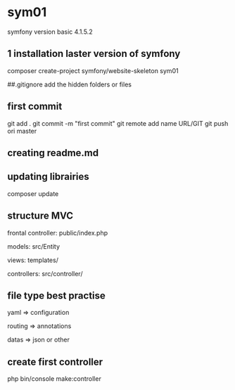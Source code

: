 # sym01
symfony version basic 4.1.5.2

## 1 installation laster version of symfony
composer create-project symfony/website-skeleton sym01

##.gitignore
add the hidden folders or files 

## first commit
git  add .
git commit -m "first commit"
git remote add name URL/GIT
git push ori master

## creating readme.md

## updating librairies
composer update

## structure MVC
frontal controller: public/index.php

models: src/Entity

views: templates/

controllers: src/controller/

## file type best practise

yaml => configuration

routing => annotations

datas => json or other

## create first controller
php bin/console make:controller